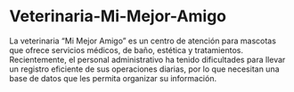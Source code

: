 # Veterinaria-Mi-Mejor-Amigo
La veterinaria “Mi Mejor Amigo” es un centro de atención para mascotas que ofrece servicios médicos, de baño, estética y tratamientos. Recientemente, el personal administrativo ha tenido dificultades para llevar un registro eficiente de sus operaciones diarias, por lo que necesitan una base de datos que les permita organizar su información.
